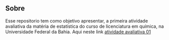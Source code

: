 Sobre
-----------------------------------------
Esse repositorio tem como objetivo apresentar, a primeira atividade avaliativa da matéria de estatística do curso de licenciatura em química, na Universidade Federal da Bahia. Aqui neste link [atividade avaliativa 01](file:///C:/Users/Michely/AppData/Local/Temp/RtmpMPpETw/preview-14f865db79de.html)
